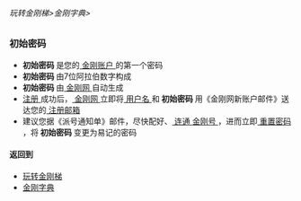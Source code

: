 ###### 玩转金刚梯>金刚字典>

### 初始密码
- <strong> 初始密码 </strong>是您的[ 金刚账户 ](https://github.com/a2zitpro/web/blob/master/LadderFree/kkDictionary/KKAccount.md)的第一个密码
- <strong> 初始密码 </strong>由7位阿拉伯数字构成
- <strong> 初始密码 </strong>由[ 金刚网 ](https://github.com/a2zitpro/web/blob/master/LadderFree/kkDictionary/KKSiteZh.md)自动生成
- [ 注册 ](https://github.com/a2zitpro/web/blob/master/l2_reg.md)成功后，[ 金刚网 ](https://github.com/a2zitpro/web/blob/master/LadderFree/kkDictionary/KKSiteZh.md)立即将[ 用户名 ](https://github.com/a2zitpro/web/blob/master/LadderFree/kkDictionary/KKSiteZhsUserName.md)和<strong> 初始密码 </strong>用《金刚网新账户邮件》送达您的[ 注册邮箱 ]()
- 建议您据《派号通知单》邮件，尽快配好、[ 连通 ](https://github.com/a2zitpro/web/blob/master/LadderFree/kkDictionary/KKIDsUsage.md)[ 金刚号 ](https://github.com/a2zitpro/web/blob/master/LadderFree/kkDictionary/KKID.md)，进而立即[ 重置密码 ]()，将<strong> 初始密码 </strong >变更为易记的密码


#### 返回到
- [玩转金刚梯](https://github.com/a2zitpro/web/blob/master/LadderFree/A.md)
- [金刚字典](https://github.com/a2zitpro/web/blob/master/LadderFree/kkDictionary/KKDictionary.md)

